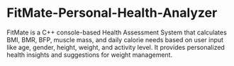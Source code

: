 # FitMate-Personal-Health-Analyzer
FitMate is a C++ console-based Health Assessment System that calculates BMI, BMR, BFP, muscle mass, and daily calorie needs based on user input like age, gender, height, weight, and activity level. It provides personalized health insights and suggestions for weight management.
